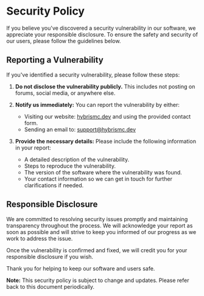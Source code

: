 # Security Policy

If you believe you've discovered a security vulnerability in our software, we appreciate your responsible disclosure. To ensure the safety and security of our users, please follow the guidelines below.

## Reporting a Vulnerability

If you've identified a security vulnerability, please follow these steps:

1. **Do not disclose the vulnerability publicly.** This includes not posting on forums, social media, or anywhere else.

2. **Notify us immediately:** You can report the vulnerability by either:
   - Visiting our website: [hybrismc.dev](https://hybrismc.dev) and using the provided contact form.
   - Sending an email to: [support@hybrismc.dev](mailto:support@hybrismc.dev)

3. **Provide the necessary details:** Please include the following information in your report:
   - A detailed description of the vulnerability.
   - Steps to reproduce the vulnerability.
   - The version of the software where the vulnerability was found.
   - Your contact information so we can get in touch for further clarifications if needed.

## Responsible Disclosure

We are committed to resolving security issues promptly and maintaining transparency throughout the process. We will acknowledge your report as soon as possible and will strive to keep you informed of our progress as we work to address the issue.

Once the vulnerability is confirmed and fixed, we will credit you for your responsible disclosure if you wish.

Thank you for helping to keep our software and users safe.

**Note:** This security policy is subject to change and updates. Please refer back to this document periodically.
